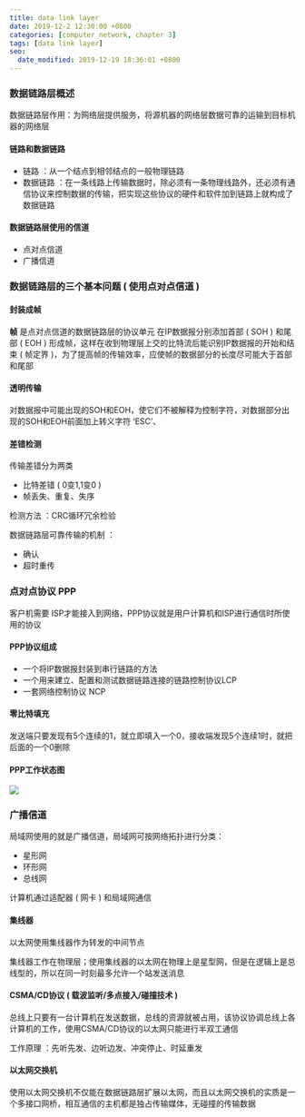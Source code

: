 ```yaml
---
title: data link layer
date: 2019-12-2 12:30:00 +0800
categories: [computer network, chapter 3]
tags: [data link layer]
seo:
  date_modified: 2019-12-19 18:36:01 +0800
---
```

### 数据链路层概述
数据链路层作用：为网络层提供服务，将源机器的网络层数据可靠的运输到目标机器的网络层

#### 链路和数据链路
* 链路 ：从一个结点到相邻结点的一般物理链路
* 数据链路 ：在一条线路上传输数据时，除必须有一条物理线路外，还必须有通信协议来控制数据的传输，把实现这些协议的硬件和软件加到链路上就构成了数据链路

#### 数据链路层使用的信道
* 点对点信道
* 广播信道

### 数据链路层的三个基本问题 ( 使用点对点信道 )
#### 封装成帧
**帧** 是点对点信道的数据链路层的协议单元
在IP数据报分别添加首部 ( SOH ) 和尾部 ( EOH ) 形成帧，这样在收到物理层上交的比特流后能识别IP数据报的开始和结束 ( 帧定界 )，为了提高帧的传输效率，应使帧的数据部分的长度尽可能大于首部和尾部

#### 透明传输
对数据报中可能出现的SOH和EOH，使它们不被解释为控制字符，对数据部分出现的SOH和EOH前面加上转义字符 ‘ESC’、

#### 差错检测
传输差错分为两类
* 比特差错 ( 0变1,1变0 )
* 帧丢失、重复、失序

检测方法 ：CRC循环冗余检验

数据链路层可靠传输的机制 ：
* 确认
* 超时重传

### 点对点协议 PPP
客户机需要 ISP才能接入到网络，PPP协议就是用户计算机和ISP进行通信时所使用的协议

#### PPP协议组成
* 一个将IP数据报封装到串行链路的方法
* 一个用来建立、配置和测试数据链路连接的链路控制协议LCP
* 一套网络控制协议 NCP

#### 零比特填充
发送端只要发现有5个连续的1，就立即填入一个0，接收端发现5个连续1时，就把后面的一个0删除

#### PPP工作状态图
![](https://img-blog.csdnimg.cn/20191202185406186.jpg?x-oss-process=image/watermark,type_ZmFuZ3poZW5naGVpdGk,shadow_10,text_aHR0cHM6Ly9ibG9nLmNzZG4ubmV0L2xhbmNlbG90MDkwMg==,size_16,color_FFFFFF,t_70)

### 广播信道
局域网使用的就是广播信道，局域网可按网络拓扑进行分类：
* 星形网
* 环形网
* 总线网

计算机通过适配器 ( 网卡 ) 和局域网通信

#### 集线器
以太网使用集线器作为转发的中间节点

集线器工作在物理层；使用集线器的以太网在物理上是星型网，但是在逻辑上是总线型的，所以在同一时刻最多允许一个站发送消息

#### CSMA/CD协议 ( 载波监听/多点接入/碰撞技术 )
总线上只要有一台计算机在发送数据，总线的资源就被占用，该协议协调总线上各计算机的工作，使用CSMA/CD协议的以太网只能进行半双工通信

工作原理 ：先听先发、边听边发、冲突停止、时延重发

#### 以太网交换机
使用以太网交换机不仅能在数据链路层扩展以太网，而且以太网交换机的实质是一个多接口网桥，相互通信的主机都是独占传输媒体，无碰撞的传输数据